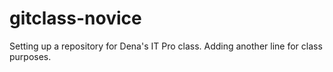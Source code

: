 # gitclass-novice
Setting up a repository for Dena's IT Pro class.
Adding another line for class purposes.
